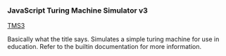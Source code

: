 
### JavaScript Turing Machine Simulator v3

[TMS3](https://slyphix.github.io/turingsim/)

Basically what the title says. Simulates a simple turing machine for use in education.
Refer to the builtin documentation for more information.
